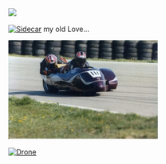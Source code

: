 <img src="https://github-stats-alpha.vercel.app/api?username=unattended-ch&cc=000&tc=fff&ic=fff&bc=000" />

[![Sidecar](https://unattended.ch/fblog/wp-content/uploads/2016/10/006-300x198.jpg)](https://unattended.ch/?cat=1&paged=3#gallery-2) my old Love...

[![Hobby](res/Sidecar.png)](https://unattended.ch/?cat=1&paged=3#gallery-4)

[![Drone](https://i.ytimg.com/vi/zUIPV_oXbEY/hqdefault.jpg)](https://www.youtube.com/watch?v=zUIPV_oXbEY)
